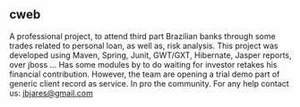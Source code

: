 ## cweb 
A professional project, to attend third part Brazilian banks through some trades related to personal loan, as well as, risk analysis. This project was developed using Maven, Spring, Junit, GWT/GXT, Hibernate, Jasper reports, over jboss ... Has some modules by to do waiting for investor retakes his financial contribution. However, the team are opening a trial demo part of generic client record as service. In pro the community.
For any help contact us: jbjares@gmail.com
